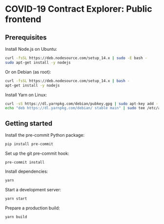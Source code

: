 # COVID-19 Contract Explorer: Public frontend

## Prerequisites

Install Node.js on Ubuntu:

```bash
curl -fsSL https://deb.nodesource.com/setup_14.x | sudo -E bash -
sudo apt-get install -y nodejs
```

Or on Debian (as root):

```bash
curl -fsSL https://deb.nodesource.com/setup_14.x | bash -
apt-get install -y nodejs
```

Install Yarn on Linux:

```bash
curl -sS https://dl.yarnpkg.com/debian/pubkey.gpg | sudo apt-key add -
echo "deb https://dl.yarnpkg.com/debian/ stable main" | sudo tee /etc/apt/sources.list.d/yarn.list
```

## Getting started

Install the pre-commit Python package:

```bash
pip install pre-commit
```

Set up the git pre-commit hook:

```shell
pre-commit install
```

Install dependencies:

```bash
yarn
```

Start a development server:

```bash
yarn start
```

Prepare a production build:

```bash
yarn build
```
